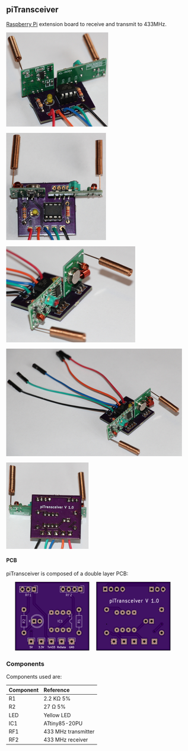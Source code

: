 ## piTransceiver

[Raspberry Pi](https://www.raspberrypi.org/products/) extension board to receive and transmit to 433MHz.

![piTransceiver-1.0_1](piTransceiver-1.0_1.jpg?raw=true)

![piTransceiver-1.0_2](piTransceiver-1.0_2.jpg?raw=true)

![piTransceiver-1.0_3](piTransceiver-1.0_3.jpg?raw=true)

![piTransceiver-1.0_4](piTransceiver-1.0_4.jpg?raw=true)

![piTransceiver-1.0_5](piTransceiver-1.0_5.jpg?raw=true)

#### PCB

piTransceiver is composed of a double layer PCB:

&nbsp;&nbsp;&nbsp;&nbsp;&nbsp;&nbsp;![piTransceiver-1.0-PCB-F](../../../doc/images/piTransceiver-1.0-PCB-F.png?raw=true "piTransceiver-1.0-PCB-F")&nbsp;&nbsp;&nbsp;&nbsp;&nbsp;![piTransceiver-1.0-PCB-B](../../../doc/images/piTransceiver-1.0-PCB-B.png?raw=true "piTransceiver-1.0-PCB-B")

### Components

Components used are:

| Component | Reference           |
|:----------|:--------------------|
| R1        | 2.2 KΩ 5%           |
| R2        | 27 Ω 5%             |
| LED       | Yellow LED          |
| IC1       | ATtiny85-20PU       |
| RF1       | 433 MHz transmitter |
| RF2       | 433 MHz receiver    |
